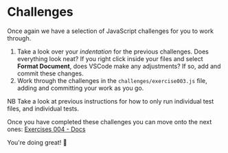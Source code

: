 # Challenges

Once again we have a selection of JavaScript challenges for you to work through.

1. Take a look over your _indentation_ for the previous challenges. Does everything look neat? If you right click inside your files and select **Format Document**, does VSCode make any adjustments? If so, add and commit these changes.
2. Work through the challenges in the `challenges/exercise003.js` file, adding and committing your work as you go.

NB Take a look at previous instructions for how to only run individual test files, and individual tests.

Once you have completed these challenges you can move onto the next ones: [Exercises 004 - Docs](./exercise004.md)

You're doing great! 🙌
